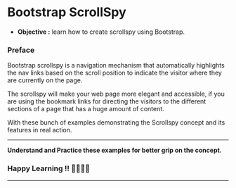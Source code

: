 # Bootstrap ScrollSpy
- **Objective :** learn how to create scrollspy using Bootstrap.

### Preface
Bootstrap scrollspy is a navigation mechanism that automatically highlights the nav links based on the scroll position to indicate the visitor where they are currently on the page.

The scrollspy will make your web page more elegant and accessible, if you are using the bookmark links for directing the visitors to the different sections of a page that has a huge amount of content.

With these bunch of examples demonstrating the Scrollspy concept and its features in real action.

---
**Understand and Practice these examples for better grip on the concept.**

### Happy Learning !! 👍🏻✌🏻

---
